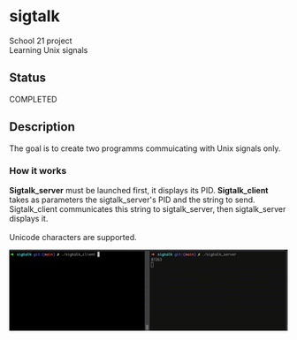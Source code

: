 # sigtalk

School 21 project<br>
Learning Unix signals

## Status

COMPLETED

## Description

The goal is to create two programms commuicating with Unix signals only.<br>

### How it works

<b>Sigtalk_server</b> must be launched first, it displays its PID.
<b>Sigtalk_client</b> takes as parameters the sigtalk_server's PID and the string to send.
Sigtalk_client communicates this string to sigtalk_server, then sigtalk_server displays it.<br><br>
Unicode  characters are supported.

![demo](https://github.com/hgrranzi/sigtalk/blob/055fb79a22fb70ab814341aadaef515963a6bdbe/preview/preview.gif)

